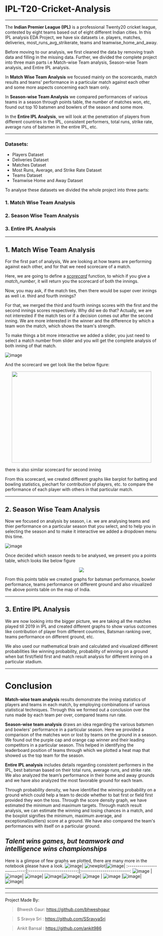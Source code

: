 
# IPL-T20-Cricket-Analysis
---

The **Indian Premier League (IPL)** is a professional Twenty20 cricket league, contested by eight teams based out of eight different Indian cities. In this IPL analysis EDA Project, we have six datasets i.e. players, matches, deliveries, most_runs_avg_strikerate, teams and teamwise_home_and_away. 

Before moving to our analysis, we first cleaned the data by removing trash data and filling in the missing data. Further, we divided the complete project into three main parts i.e Match-wise Team analysis, Season-wise Team analysis, and Entire IPL analysis.

In **Match Wise Team Analysis** we focused mainly on the scorecards, match results and teams' performance in a particular match against each other and some more aspects concerning each team only.

In **Season-wise Team Analysis** we compared performances of various teams in a season through points table, the number of matches won, etc, found out top 10 batsmen and bowlers of the season and some more.

In the **Entire IPL Analysis**, we will look at the penetration of players from different countries in the IPL, consistent performers, total runs, strike rate, average runs of batsmen in the entire IPL, etc.

---
### **Datasets:**
 * Players Dataset
 * Deliveries Dataset
 * Matches Dataset
 * Most Runs, Average, and Strike Rate Dataset
 * Teams Dataset
 * Teamwise Home and Away Dataset

To analyse these datasets we divided the whole project into three parts:
### 1. Match Wise Team Analysis
### 2. Season Wise Team Analysis
### 3. Entire IPL Analysis

---
## 1. Match Wise Team Analysis

For the first part of analysis, We are looking at how teams are performing against each other, and for that we need scorecare of a match.
 
Here, we are going to define a <u>*scorecard*</u> function, to which if you give a *match_number*, it will return you the scorecard of both the innings.
 
Now, you may ask, if the match ties, then there would be super over innings as well i.e. third and fourth innings?
 
For that, we merged the third and fourth innings scores with the first and the second innings scores respectively. Why did we do that? Actually, we are not interested if the match ties or if a decision comes out after the second inning. We are more interested in the winner and the difference by which a team won the match, which shows the team's strength.

To make things a bit more interactive we added a slider, you just need to select a match number from slider and you will get the complete analysis of both inning of that match.

![image](https://user-images.githubusercontent.com/35359451/118688125-64d55200-b823-11eb-975c-570110ca3a01.png)

And the scorecard we get look like the below figure:
<p align="center">
  <img width="460" height="300" src="https://user-images.githubusercontent.com/35359451/118688293-8df5e280-b823-11eb-8268-823627ddddeb.png">
</p>


there is also similar scorecard for second inning

From this scorecard, we created different graphs like barplot for batting and bowling statistics, piechart for contribution of players, etc. to compare the performance of each player with others in that particular match.

---
## 2. Season Wise Team Analysis

Now we focused on analysis by season, i.e. we are analysing teams and thier performance on a particular season that you select, and to help you in selecting the season and to make it interactive we added a dropdown menu this time.

![image](https://user-images.githubusercontent.com/35359451/118693928-280c5980-b829-11eb-98ec-25ffc60d8ec5.png)
 
Once decided which season needs to be analysed, we present you a points table, which looks like below figure

<p align="center">
  <img src="https://user-images.githubusercontent.com/35359451/118694307-9224fe80-b829-11eb-89fa-25ab01006ce8.png">
</p>

From this points table we created graphs for batsman performance, bowler performance, teams performance on different ground and also visualized the above points table on the map of India.

---
## 3. Entire IPL Analysis​

We are now looking into the bigger picture, we are taking all the matches played till 2019 in IPL and created different graphs to show varius outcomes like contribution of player from different countries, Batsman ranking over, teams performance on different ground, etc.

We also used our mathematical brain and calculated and visualized different probabilities like winning probability, probability of winning on a ground when bat first/field first and match result analysis for different inning on a particular stadium.

---
# **Conclusion**

**Match-wise team analysis** results demonstrate the inning statistics of players and teams in each match, by employing combinations of various statistical techniques. Through this we formed out a conclusion over the runs made by each team per over, compared teams run rate.

**Season-wise team analysis** draws an idea regarding the various batsmen and bowlers' performance in a particular season. Here we provided a comparison of the matches won or lost by teams on the ground in a season. We found out the purple cap and orange cap winner and their leading competitors in a particular season. This helped in identifying the leaderboard position of teams through which we plotted a heat map that showed us the top team for the season.

**Entire IPL analysis** includes details regarding consistent performers in the IPL, best batsman based on their total runs, average runs, and strike rate. We also analyzed the team’s performance in their home and away grounds and we have also analyzed the most favorable ground for each team.

Through probability density, we have identified the winning probability on a ground which could help a team to decide whether to bat first or field first provided they won the toss. Through the score density graph, we have estimated the minimum and maximum targets. Through match result analysis, we can estimate the winning and losing chances in a match, and the boxplot signifies the minimum, maximum average, and exceptional(outliers) score at a ground. We have also compared the team's performances with itself on a particular ground.



## ***Talent wins games, but teamwork and intelligence wins championships***

Here is a glimpse of few graphs we plotted, there are many more in the notebook please have a look.
![image](https://user-images.githubusercontent.com/35359451/118698126-abc84500-b82d-11eb-9d40-271de5af17cf.png)| ![newplot](https://user-images.githubusercontent.com/61584385/118861787-881f0080-b8fa-11eb-8f63-86644ee2301d.png)|![image](https://user-images.githubusercontent.com/35359451/118698288-d914f300-b82d-11eb-99fc-4839972fe455.png)|
:-------------------------:|:-------------------------:|:-------------------------:
![image](https://user-images.githubusercontent.com/35359451/118698358-ec27c300-b82d-11eb-9a3f-143f6fdc163c.png) |![image](https://user-images.githubusercontent.com/35359451/118698498-18dbda80-b82e-11eb-8efd-4a8389b72035.png)| ![image](https://user-images.githubusercontent.com/35359451/118698569-31e48b80-b82e-11eb-994d-fc7c163423c0.png)|
![image](https://user-images.githubusercontent.com/35359451/118698654-4f195a00-b82e-11eb-9aec-bda201918a09.png)|![image](https://user-images.githubusercontent.com/35359451/118698704-5b9db280-b82e-11eb-8249-97d56139586d.png)| ![image](https://user-images.githubusercontent.com/35359451/118700561-7113dc00-b830-11eb-8b1c-61ce09f2ec1b.png) |
 ![image](https://user-images.githubusercontent.com/35359451/118698807-76702700-b82e-11eb-9cc1-3b3a67515d94.png) |![image](https://user-images.githubusercontent.com/35359451/118701856-d0beb700-b831-11eb-8606-1a38b65adaf5.png)|![image](https://user-images.githubusercontent.com/35359451/118698912-943d8c00-b82e-11eb-8f19-3ca49b23e5b2.png)|


---
---

Project Made By:

> Bhwesh Gaur: https://github.com/bhweshgaur

> S Sravya Sri : https://github.com/SSravyaSri

> Ankit Bansal : https://github.com/ankit986

